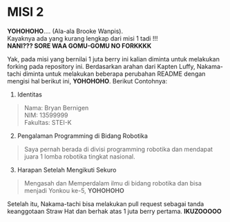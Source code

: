 # MISI 2 
**YOHOHOHO**.... (Ala-ala Brooke Wanpis). <br>
Kayaknya ada yang kurang lengkap dari misi 1 tadi !!! <br>
**NANI??? SORE WAA GOMU-GOMU NO FORKKKK** <br>

Yak, pada misi yang bernilai 1 juta berry ini kalian diminta untuk melakukan forking pada repository ini.
Berdasarkan arahan dari Kapten Luffy, Nakama-tachi diminta untuk melakukan beberapa perubahan README dengan mengisi hal berikut ini, **YOHOHOHO**.
Berikut Contohnya:
1. Identitas
  > Nama: Bryan Bernigen <br>
   NIM: 13599999 <br>
  Fakultas: STEI-K
  
2. Pengalaman Programming di Bidang Robotika<br>
  > Saya pernah berada di divisi programming robotika dan mendapat juara 1 lomba robotika tingkat nasional.
 
3. Harapan Setelah Mengikuti Sekuro<br>
  > Mengasah dan Memperdalam ilmu di bidang robotika dan bisa menjadi Yonkou ke-5, **YOHOHOHO**

Setelah itu, Nakama-tachi bisa melakukan pull request sebagai tanda keanggotaan Straw Hat dan berhak atas 1 juta berry pertama.
**IKUZOOOOO**
